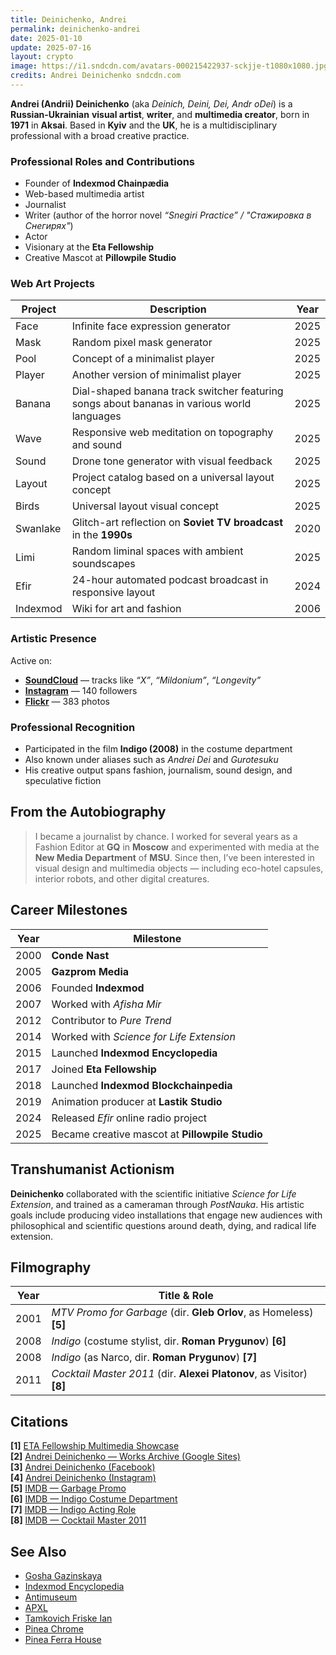 ```yaml
---
title: Deinichenko, Andrei  
permalink: deinichenko-andrei  
date: 2025-01-10  
update: 2025-07-16  
layout: crypto  
image: https://i1.sndcdn.com/avatars-000215422937-sckjje-t1080x1080.jpg  
credits: Andrei Deinichenko sndcdn.com  
---
```


**Andrei (Andrii) Deinichenko** (aka *Deinich, Deini, Dei, Andr oDei*) is a **Russian-Ukrainian** **visual artist**, **writer**, and **multimedia creator**, born in **1971** in **Aksai**. Based in **Kyiv** and the **UK**, he is a multidisciplinary professional with a broad creative practice.



### Professional Roles and Contributions

- Founder of **Indexmod Chainpædia**
- Web-based multimedia artist
- Journalist
- Writer (author of the horror novel *“Snegiri Practice” / "Стажировка в Cнегирях"*)
- Actor
- Visionary at the **Eta Fellowship**
- Creative Mascot at **Pillowpile Studio**



### Web Art Projects

| Project     | Description                                                                                      | Year |
|-------------|--------------------------------------------------------------------------------------------------|------|
| Face        | Infinite face expression generator                                                               | 2025 |
| Mask        | Random pixel mask generator                                                                      | 2025 |
| Pool        | Concept of a minimalist player                                                                   | 2025 |
| Player      | Another version of minimalist player                                                             | 2025 |
| Banana      | Dial-shaped banana track switcher featuring songs about bananas in various world languages      | 2025 |
| Wave        | Responsive web meditation on topography and sound                                                | 2025 |
| Sound       | Drone tone generator with visual feedback                                                        | 2025 |
| Layout      | Project catalog based on a universal layout concept                                              | 2025 |
| Birds       | Universal layout visual concept                                                                  | 2025 |
| Swanlake    | Glitch-art reflection on **Soviet TV broadcast** in the **1990s**                                | 2020 |
| Limi        | Random liminal spaces with ambient soundscapes                                                   | 2025 |
| Efir        | 24-hour automated podcast broadcast in responsive layout                                         | 2024 |
| Indexmod    | Wiki for art and fashion                                                                         | 2006 |



### Artistic Presence

Active on:
- **[SoundCloud](https://soundcloud.com/deinichenko-andrei)** — tracks like *“Х”*, *“Mildonium”*, *“Longevity”*
- **[Instagram](https://www.instagram.com/andrei.deinichenko/)** — 140 followers
- **[Flickr](https://www.flickr.com/photos/49023353@N04/)** — 383 photos



### Professional Recognition

- Participated in the film **Indigo (2008)** in the costume department  
- Also known under aliases such as *Andrei Dei* and *Gurotesuku*  
- His creative output spans fashion, journalism, sound design, and speculative fiction



## From the Autobiography

> I became a journalist by chance. I worked for several years as a Fashion Editor at **GQ** in **Moscow** and experimented with media at the **New Media Department** of **MSU**. Since then, I’ve been interested in visual design and multimedia objects — including eco-hotel capsules, interior robots, and other digital creatures.



## Career Milestones

| Year | Milestone                                  |
|------|--------------------------------------------|
| 2000 | **Conde Nast**                             |
| 2005 | **Gazprom Media**                          |
| 2006 | Founded **Indexmod**                       |
| 2007 | Worked with *Afisha Mir*                   |
| 2012 | Contributor to *Pure Trend*                |
| 2014 | Worked with *Science for Life Extension*   |
| 2015 | Launched **Indexmod Encyclopedia**         |
| 2017 | Joined **Eta Fellowship**                  |
| 2018 | Launched **Indexmod Blockchainpedia**      |
| 2019 | Animation producer at **Lastik Studio**    |
| 2024 | Released *Efir* online radio project       |
| 2025 | Became creative mascot at **Pillowpile Studio** |



## Transhumanist Actionism

**Deinichenko** collaborated with the scientific initiative *Science for Life Extension*, and trained as a cameraman through *PostNauka*. His artistic goals include producing video installations that engage new audiences with philosophical and scientific questions around death, dying, and radical life extension.



## Filmography

| Year | Title & Role                                                                 |
|------|------------------------------------------------------------------------------|
| 2001 | *MTV Promo for Garbage* (dir. **Gleb Orlov**, as Homeless) **[5]**          |
| 2008 | *Indigo* (costume stylist, dir. **Roman Prygunov**) **[6]**                 |
| 2008 | *Indigo* (as Narco, dir. **Roman Prygunov**) **[7]**                        |
| 2011 | *Cocktail Master 2011* (dir. **Alexei Platonov**, as Visitor) **[8]**       |



## Citations

**[1]** [ETA Fellowship Multimedia Showcase](http://e-t-a.space/14-февраля-2018)  
**[2]** [Andrei Deinichenko — Works Archive (Google Sites)](https://sites.google.com/site/andreideinichenko/)  
**[3]** [Andrei Deinichenko (Facebook)](https://www.facebook.com/deinichenkoandrei/friends)  
**[4]** [Andrei Deinichenko (Instagram)](https://www.instagram.com/deinichenkoandrei/)  
**[5]** [IMDB — Garbage Promo](http://www.imdb.com/name/nm6826609/)  
**[6]** [IMDB — Indigo Costume Department](http://www.imdb.com/name/nm6826609/)  
**[7]** [IMDB — Indigo Acting Role](http://www.imdb.com/name/nm6826609/)  
**[8]** [IMDB — Cocktail Master 2011](http://www.imdb.com/name/nm6826609/)  



## See Also

+ [Gosha Gazinskaya](gosha-gazinskaya)  
+ [Indexmod Encyclopedia](indexmod-encyclopedia)  
+ [Antimuseum](antimuseum)  
+ [APXL](apxl)  
+ [Tamkovich Friske Ian](tamkovich-friske-ian)  
+ [Pinea Chrome](pinea-chrome)  
+ [Pinea Ferra House](pinea-ferra-house)  

<!-- Prompt:  
- Не менять язык статьи, сохранять оригинальный язык.  
- Если тема оформлена как "Имя Фамилия", заголовок должен быть "Фамилия, Имя".  
- Изменить title: A Template на основной топик в статье.  
- Создать permalink: на основе title.  
- Замени date: 2018-01-02 на created: текущую дату в таком же формате  
- Замени update: хххх-хх-хх текущую дату в таком же формате  
- Изменить заголовок раздела "Citations" на ## Citations.  
- Оформить ссылки в разделе "Citations" в формате: **[1]** [URL](URL).  
- При ссылке на источник в тексте, использовать формат: **[x]**, **[x]**.  
- Убедиться, что номера цитат соответствуют записям в разделе "Citations".  
- Сделать номера цитат кликабельными по указанному выше формату.  
- Добавить список связанных тем в том же формате.  
- Если есть списки - конвертируй их в таблицы  
- Выделяй даты, места, географические назавания, адреса, имена собственные **таким образом**  
- Использовать шаблон - "[Название темы](ссылка-на-тему)" для каждого пункта.  
- Раздел ## See also должен включаться автоматически в конец статьи.  
- Результат в md коде  
- Оставить этот Prompt после редактирования в конце кода.  
-->
